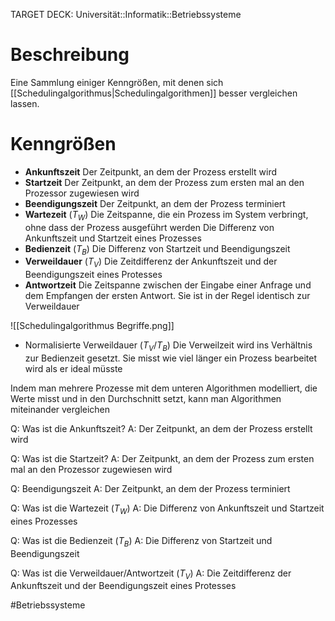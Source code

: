 TARGET DECK: Universität::Informatik::Betriebssysteme

# Beschreibung
Eine Sammlung einiger Kenngrößen, mit denen sich [[Schedulingalgorithmus|Schedulingalgorithmen]] besser vergleichen lassen.

# Kenngrößen
- **Ankunftszeit**
Der Zeitpunkt, an dem der Prozess erstellt wird 
- **Startzeit**
Der Zeitpunkt, an dem der Prozess zum ersten mal an den Prozessor zugewiesen wird
- **Beendigungszeit**
Der Zeitpunkt, an dem der Prozess terminiert
- **Wartezeit** ($T_W$)
Die Zeitspanne, die ein Prozess im System verbringt, ohne dass der Prozess ausgeführt werden
Die Differenz von Ankunftszeit und Startzeit eines Prozesses
- **Bedienzeit** ($T_B$)
Die Differenz von Startzeit und Beendigungszeit
- **Verweildauer** ($T_V$)
Die Zeitdifferenz der Ankunftszeit und der Beendigungszeit eines Protesses
- **Antwortzeit**
Die Zeitspanne zwischen der Eingabe einer Anfrage und dem Empfangen der ersten Antwort. Sie ist in der Regel identisch zur Verweildauer

![[Schedulingalgorithmus Begriffe.png]]

- Normalisierte Verweildauer ($T_V/T_B$)
Die Verweilzeit wird ins Verhältnis zur Bedienzeit gesetzt. Sie misst wie viel länger ein Prozess bearbeitet wird als er ideal müsste

Indem man mehrere Prozesse mit dem unteren Algorithmen modelliert, die Werte misst und in den Durchschnitt setzt, kann man Algorithmen miteinander vergleichen

Q: Was ist die Ankunftszeit?
A: Der Zeitpunkt, an dem der Prozess erstellt wird 
<!--ID: 1642897215980-->


Q: Was ist die Startzeit?
A: Der Zeitpunkt, an dem der Prozess zum ersten mal an den Prozessor zugewiesen wird
<!--ID: 1642897216178-->


Q: Beendigungszeit
A: Der Zeitpunkt, an dem der Prozess terminiert
<!--ID: 1642897216362-->


Q: Was ist die Wartezeit ($T_W$)
A: Die Differenz von Ankunftszeit und Startzeit eines Prozesses
<!--ID: 1642897216553-->


Q: Was ist die Bedienzeit ($T_B$)
A: Die Differenz von Startzeit und Beendigungszeit
<!--ID: 1642897216734-->


Q: Was ist die Verweildauer/Antwortzeit ($T_V$)
A: Die Zeitdifferenz der Ankunftszeit und der Beendigungszeit eines Protesses
<!--ID: 1642897216907-->


#Betriebssysteme 


